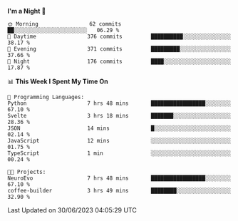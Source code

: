 <!--START_SECTION:waka-->
**I'm a Night 🦉** 

```text
🌞 Morning                62 commits          ██░░░░░░░░░░░░░░░░░░░░░░░   06.29 % 
🌆 Daytime                376 commits         ██████████░░░░░░░░░░░░░░░   38.17 % 
🌃 Evening                371 commits         █████████░░░░░░░░░░░░░░░░   37.66 % 
🌙 Night                  176 commits         ████░░░░░░░░░░░░░░░░░░░░░   17.87 % 
```


📊 **This Week I Spent My Time On** 

```text
💬 Programming Languages: 
Python                   7 hrs 48 mins       █████████████████░░░░░░░░   67.10 % 
Svelte                   3 hrs 18 mins       ███████░░░░░░░░░░░░░░░░░░   28.36 % 
JSON                     14 mins             █░░░░░░░░░░░░░░░░░░░░░░░░   02.14 % 
JavaScript               12 mins             ░░░░░░░░░░░░░░░░░░░░░░░░░   01.75 % 
TypeScript               1 min               ░░░░░░░░░░░░░░░░░░░░░░░░░   00.24 % 

🐱‍💻 Projects: 
NeuroEvo                 7 hrs 48 mins       █████████████████░░░░░░░░   67.10 % 
coffee-builder           3 hrs 49 mins       ████████░░░░░░░░░░░░░░░░░   32.90 % 
```


 Last Updated on 30/06/2023 04:05:29 UTC
<!--END_SECTION:waka-->
